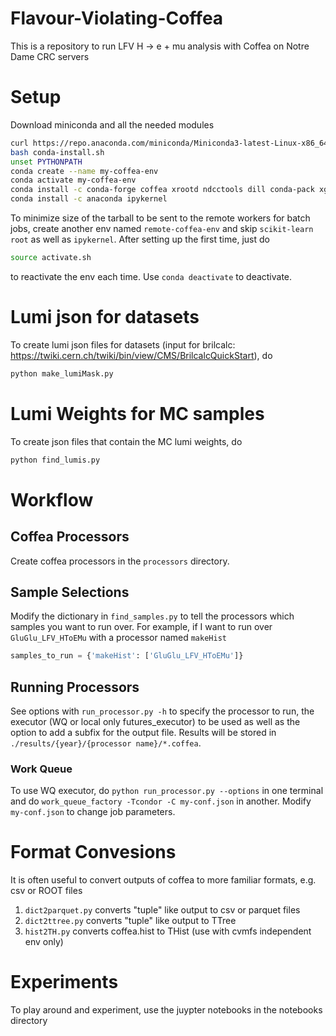 # Flavour-Violating-Coffea
This is a repository to run LFV H -> e + mu analysis with Coffea on Notre Dame CRC servers
# Setup
Download miniconda and all the needed modules
```bash
curl https://repo.anaconda.com/miniconda/Miniconda3-latest-Linux-x86_64.sh > conda-install.sh
bash conda-install.sh
unset PYTHONPATH
conda create --name my-coffea-env
conda activate my-coffea-env
conda install -c conda-forge coffea xrootd ndcctools dill conda-pack xgboost scikit-learn root 
conda install -c anaconda ipykernel
```
To minimize size of the tarball to be sent to the remote workers for batch jobs, create another env named  ```remote-coffea-env``` and skip ```scikit-learn root``` as well as ```ipykernel```. After setting up the first time, just do 
```bash
source activate.sh
```
to reactivate the env each time. Use `conda deactivate` to deactivate.

# Lumi json for datasets
To create lumi json files for datasets (input for brilcalc: https://twiki.cern.ch/twiki/bin/view/CMS/BrilcalcQuickStart), do
```bash
python make_lumiMask.py
```

# Lumi Weights for MC samples
To create json files that contain the MC lumi weights, do
```bash
python find_lumis.py
```

# Workflow

## Coffea Processors
Create coffea processors in the `processors` directory. 

## Sample Selections
Modify the dictionary in `find_samples.py` to tell the processors which samples you want to run over. For example, if I want to run over `GluGlu_LFV_HToEMu` with a processor named `makeHist`
```python
samples_to_run = {'makeHist': ['GluGlu_LFV_HToEMu']}
```

## Running Processors
See options with `run_processor.py -h` to specify the processor to run, the executor (WQ or local only futures_executor) to be used as well as the option to add a subfix for the output file. Results will be stored in `./results/{year}/{processor name}/*.coffea`.

### Work Queue
To use WQ executor, do `python run_processor.py --options` in one terminal and do `work_queue_factory -Tcondor -C my-conf.json` in another. Modify `my-conf.json` to change job parameters.

# Format Convesions
It is often useful to convert outputs of coffea to more familiar formats, e.g. csv or ROOT files
1. `dict2parquet.py` converts "tuple" like output to csv or parquet files
2. `dict2ttree.py` converts "tuple" like output to TTree 
3. `hist2TH.py` converts coffea.hist to THist (use with cvmfs independent env only) 

# Experiments
To play around and experiment, use the juypter notebooks in the notebooks directory



